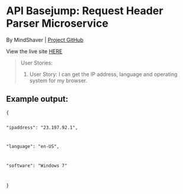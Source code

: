 <html lang="en">
<head>
    <link rel="stylesheet" href="https://maxcdn.bootstrapcdn.com/bootstrap/3.3.6/css/bootstrap.min.css"
          integrity="sha384-1q8mTJOASx8j1Au+a5WDVnPi2lkFfwwEAa8hDDdjZlpLegxhjVME1fgjWPGmkzs7" crossorigin="anonymous">
    <meta charset="UTF-8">
</head>
<body>
<div class="container-fluid">
    <h1 class="header">API Basejump: Request Header Parser Microservice</h1>
    <p>By MindShaver |
        <a href="https://github.com/MindShaver/header-mservice">Project GitHub</a></p>
        <p> View the live site <a href="https://mindshaver-header-parser.herokuapp.com/" target="_blank">HERE</a></p>
    <blockquote>User Stories:
        <ol>
            <li>User Story: I can get the IP address, language and operating system for my browser.
            </li>
        </ol>
    </blockquote>
    <h2>Example output:</h2>
    <code>{  
    
   "ipaddress": "23.197.92.1",  
   
   "language": "en-US",  
   
   "software": "Windows 7"  
   
}</code>
    
</div>
</body>
</html>
